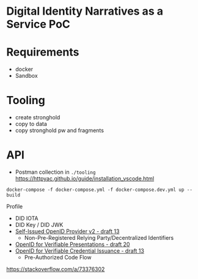 # Digital Identity Narratives as a Service PoC

# Requirements 
- docker
- Sandbox

# Tooling
- create stronghold
- copy to data
- copy stronghold pw and fragments

# API
- Postman collection in `./tooling`
https://httpyac.github.io/guide/installation_vscode.html

`docker-compose -f docker-compose.yml -f docker-compose.dev.yml up --build`

Profile
- DID IOTA
- DID Key / DID JWK
- [Self-Issued OpenID Provider v2 - draft 13](https://openid.net/specs/openid-connect-self-issued-v2-1_0.html)
    - Non-Pre-Registered Relying Party/Decentralized Identifiers
- [OpenID for Verifiable Presentations - draft 20](https://openid.net/specs/openid-4-verifiable-presentations-1_0.html)
- [OpenID for Verifiable Credential Issuance - draft 13](https://openid.net/specs/openid-4-verifiable-credential-issuance-1_0.html)
    - Pre-Authorized Code Flow


https://stackoverflow.com/a/73376302